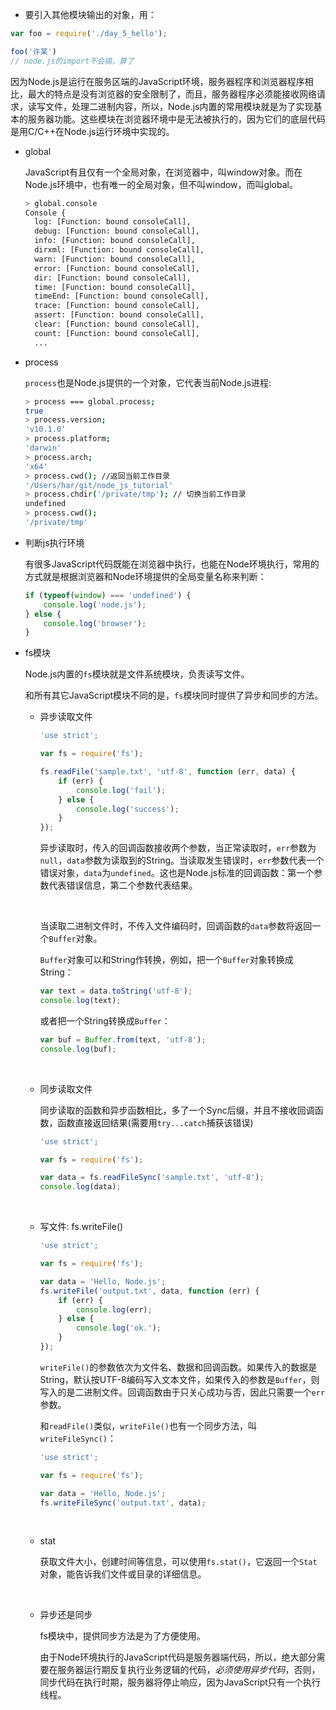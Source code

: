 *  要引入其他模块输出的对象，用：

  ```js
  var foo = require('./day_5_hello');

  foo('许某')
  // node.js的import不会搞，算了
  ```



因为Node.js是运行在服务区端的JavaScript环境，服务器程序和浏览器程序相比，最大的特点是没有浏览器的安全限制了，而且，服务器程序必须能接收网络请求，读写文件，处理二进制内容，所以，Node.js内置的常用模块就是为了实现基本的服务器功能。这些模块在浏览器环境中是无法被执行的，因为它们的底层代码是用C/C++在Node.js运行环境中实现的。

* global

   JavaScript有且仅有一个全局对象，在浏览器中，叫window对象。而在Node.js环境中，也有唯一的全局对象，但不叫window，而叫global。

  ```bash
  > global.console
  Console {
    log: [Function: bound consoleCall],
    debug: [Function: bound consoleCall],
    info: [Function: bound consoleCall],
    dirxml: [Function: bound consoleCall],
    warn: [Function: bound consoleCall],
    error: [Function: bound consoleCall],
    dir: [Function: bound consoleCall],
    time: [Function: bound consoleCall],
    timeEnd: [Function: bound consoleCall],
    trace: [Function: bound consoleCall],
    assert: [Function: bound consoleCall],
    clear: [Function: bound consoleCall],
    count: [Function: bound consoleCall],
    ...
  ```



* process

  `process`也是Node.js提供的一个对象，它代表当前Node.js进程:

  ```bash
  > process === global.process;
  true
  > process.version;
  'v10.1.0'
  > process.platform;
  'darwin'
  > process.arch;
  'x64'
  > process.cwd(); //返回当前工作目录
  '/Users/har/git/node_js_tutorial'
  > process.chdir('/private/tmp'); // 切换当前工作目录
  undefined
  > process.cwd();
  '/private/tmp'
  ```



* 判断js执行环境

  有很多JavaScript代码既能在浏览器中执行，也能在Node环境执行，常用的方式就是根据浏览器和Node环境提供的全局变量名称来判断：

  ```js
  if (typeof(window) === 'undefined') {
      console.log('node.js');
  } else {
      console.log('browser');
  }
  ```



* fs模块

  Node.js内置的`fs`模块就是文件系统模块，负责读写文件。

  和所有其它JavaScript模块不同的是，`fs`模块同时提供了异步和同步的方法。

  * 异步读取文件

    ```js
    'use strict';

    var fs = require('fs');

    fs.readFile('sample.txt', 'utf-8', function (err, data) {
        if (err) {
            console.log('fail');
        } else {
            console.log('success');
        }
    });
    ```

    异步读取时，传入的回调函数接收两个参数，当正常读取时，`err`参数为`null`，`data`参数为读取到的String。当读取发生错误时，`err`参数代表一个错误对象，`data`为`undefined`。这也是Node.js标准的回调函数：第一个参数代表错误信息，第二个参数代表结果。

    ​

    当读取二进制文件时，不传入文件编码时，回调函数的`data`参数将返回一个`Buffer`对象。

    `Buffer`对象可以和String作转换，例如，把一个`Buffer`对象转换成String：

    ```js
    var text = data.toString('utf-8');
    console.log(text);
    ```

    或者把一个String转换成`Buffer`：

    ```js
    var buf = Buffer.from(text, 'utf-8');
    console.log(buf);
    ```

    ​

  * 同步读取文件

    同步读取的函数和异步函数相比，多了一个Sync后缀，并且不接收回调函数，函数直接返回结果(需要用`try...catch`捕获该错误)

    ```js
    'use strict';

    var fs = require('fs');

    var data = fs.readFileSync('sample.txt', 'utf-8');
    console.log(data);
    ```

    ​

  * 写文件: fs.writeFile()

    ```js
    'use strict';

    var fs = require('fs');

    var data = 'Hello, Node.js';
    fs.writeFile('output.txt', data, function (err) {
        if (err) {
            console.log(err);
        } else {
            console.log('ok.');
        }
    });
    ```

    `writeFile()`的参数依次为文件名、数据和回调函数。如果传入的数据是String，默认按UTF-8编码写入文本文件，如果传入的参数是`Buffer`，则写入的是二进制文件。回调函数由于只关心成功与否，因此只需要一个`err`参数。

    和`readFile()`类似，`writeFile()`也有一个同步方法，叫`writeFileSync()`：

    ```js
    'use strict';

    var fs = require('fs');

    var data = 'Hello, Node.js';
    fs.writeFileSync('output.txt', data);
    ```

    ​

  * stat

    获取文件大小，创建时间等信息，可以使用`fs.stat()`，它返回一个`Stat`对象，能告诉我们文件或目录的详细信息。

    ​

  * 异步还是同步

    fs模块中，提供同步方法是为了方便使用。

    由于Node环境执行的JavaScript代码是服务器端代码，所以，绝大部分需要在服务器运行期反复执行业务逻辑的代码，*必须使用异步代码*，否则，同步代码在执行时期，服务器将停止响应，因为JavaScript只有一个执行线程。

    ​